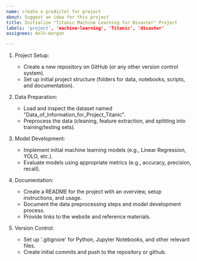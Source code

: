 ```yaml
---
name: create a predictel for project
about: Suggest an idea for this project
title: Initialize "Titanic Machine Learning for Disaster" Project
labels: 'project', 'machine-learning', 'Titanic', 'disaster'
assignees: Anlh-morgan

---
```


1. Project Setup:
   - Create a new repository on GitHub (or any other version control system).
   - Set up initial project structure (folders for data, notebooks, scripts, and documentation).
   
2. Data Preparation:
   - Load and inspect the dataset named "Data_of_Information_for_Project_Titanic".
   - Preprocess the data (cleaning, feature extraction, and splitting into training/testing sets).

3. Model Development:
   - Implement initial machine learning models (e.g., Linear Regression, YOLO, etc.).
   - Evaluate models using appropriate metrics (e.g., accuracy, precision, recall).

4. Documentation:
   - Create a README for the project with an overview, setup instructions, and usage.
   - Document the data preprocessing steps and model development process.
   - Provide links to the website and reference materials.

5. Version Control:
   - Set up '.gitignore' for Python, Jupyter Notebooks, and other relevant files.
   - Create initial commits and push to the repository or github.
